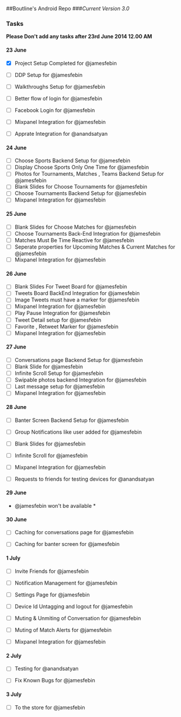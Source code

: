 ##Boutline's Android Repo
###*Current Version 3.0* 


### Tasks 
**Please Don't add any tasks after 23rd June 2014 12.00 AM**

#### 23 June

- [x] Project Setup Completed for @jamesfebin
- [ ] DDP Setup for @jamesfebin
- [ ] Walkthroughs Setup for @jamesfebin 
- [ ] Better flow of login for @jamesfebin
- [ ] Facebook Login for @jamesfebin
- [ ] Mixpanel Integration for @jamesfebin

- [ ] Apprate Integration for @anandsatyan

#### 24 June

- [ ] Choose Sports Backend Setup for @jamesfebin 
- [ ] Display Choose Sports Only One Time for @jamesfebin
- [ ] Photos for Tournaments, Matches , Teams Backend Setup for @jamesfebin
- [ ] Blank Slides for Choose Tournaments for @jamesfebin
- [ ] Choose Tournaments Backend Setup for @jamesfebin
- [ ] Mixpanel Integration for @jamesfebin

#### 25 June

- [ ] Blank Slides for Choose Matches for @jamesfebin
- [ ] Choose Tournaments Back-End Integration for @jamesfebin
- [ ] Matches Must Be Time Reactive  for @jamesfebin 
- [ ] Seperate properties for Upcoming Matches &  Current Matches for @jamesfebin
- [ ] Mixpanel Integration  for @jamesfebin

#### 26 June

- [ ] Blank Slides For Tweet Board  for @jamesfebin
- [ ] Tweets Board BackEnd Integration  for @jamesfebin
- [ ] Image Tweets must have a marker for @jamesfebin
- [ ] Mixpanel Integration  for @jamesfebin
- [ ] Play Pause Integration for @jamesfebin
- [ ] Tweet Detail setup  for @jamesfebin
- [ ] Favorite , Retweet Marker for @jamesfebin
- [ ] Mixpanel Integration for @jamesfebin

#### 27 June

- [ ] Conversations page Backend Setup for @jamesfebin
- [ ] Blank Slide for @jamesfebin
- [ ] Infinite Scroll Setup for @jamesfebin
- [ ] Swipable photos backend Integration for @jamesfebin
- [ ] Last message setup for @jamesfebin
- [ ] Mixpanel Integration for @jamesfebin

#### 28 June

- [ ] Banter Screen Backend Setup for @jamesfebin
- [ ] Group Notifications like user added for @jamesfebin
- [ ] Blank Slides for @jamesfebin
- [ ] Infinite Scroll for @jamesfebin
- [ ] Mixpanel Integration for @jamesfebin

- [ ] Requests to friends for testing devices for @anandsatyan
 
#### 29 June

* @jamesfebin won't be available *


#### 30 June

- [ ] Caching for conversations page for @jamesfebin
- [ ] Caching for banter screen for @jamesfebin


#### 1 July 

- [ ] Invite Friends for @jamesfebin 
- [ ] Notification Management for @jamesfebin
- [ ] Settings Page for @jamesfebin
- [ ] Device Id Untagging and logout for @jamesfebin
- [ ] Muting & Unmiting of Conversation for @jamesfebin
- [ ] Muting of Match Alerts for @jamesfebin
- [ ] Mixpanel Integration for @jamesfebin


#### 2 July

- [ ] Testing for @anandsatyan

- [ ] Fix Known Bugs for @jamesfebin

#### 3 July
- [ ] To the store for @jamesfebin
